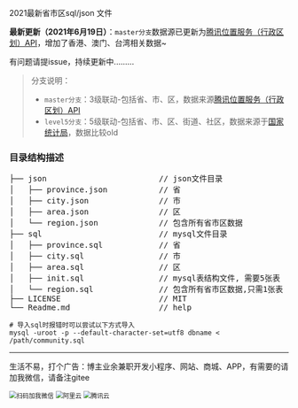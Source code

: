 2021最新省市区sql/json 文件

**最新更新（2021年6月19日）**：`master分支`数据源已更新为[腾讯位置服务（行政区划）API](https://lbs.qq.com/service/webService/webServiceGuide/webServiceDistrict)，增加了香港、澳门、台湾相关数据~



有问题请提issue，持续更新中.........



> 分支说明：
> - `master分支`：3级联动-包括省、市、区，数据来源[腾讯位置服务（行政区划）API](https://lbs.qq.com/service/webService/webServiceGuide/webServiceDistrict)
> - `level5分支`：5级联动-包括省、市、区、街道、社区，数据来源于[国家统计局](http://www.stats.gov.cn/tjsj/tjbz/tjyqhdmhcxhfdm/)，数据比较old



### 目录结构描述
<pre>
├── json                        // json文件目录
│   ├── province.json           // 省
│   ├── city.json               // 市
│   ├── area.json               // 区
│   └── region.json             // 包含所有省市区数据
├── sql                         // mysql文件目录
│   ├── province.sql            // 省
│   ├── city.sql                // 市
│   ├── area.sql                // 区
│   ├── init.sql                // mysql表结构文件, 需要5张表  
│   └── region.sql              // 包含所有省市区数据,只需1张表
├── LICENSE                     // MIT
└── Readme.md                   // help
</pre>

```mysql
# 导入sql时报错时可以尝试以下方式导入
mysql -uroot -p --default-character-set=utf8 dbname < /path/community.sql
```

---
生活不易，打个广告：博主业余兼职开发小程序、网站、商城、APP，有需要的请加我微信，请备注gitee

<img src="https://vkceyugu.cdn.bspapp.com/VKCEYUGU-16bf85f1-2181-4870-ac73-b170c68d178c/9a095a7c-a4e0-419f-a384-ddca625c9a35.png" alt="扫码加我微信" title="扫码加我微信" style="zoom:80%;" />
<img src="https://vkceyugu.cdn.bspapp.com/VKCEYUGU-16bf85f1-2181-4870-ac73-b170c68d178c/0721e41d-ea66-4ab8-9ab2-52a48e9231a2.png" alt="阿里云" title="阿里云" style="zoom:80%;" />
<img src="https://vkceyugu.cdn.bspapp.com/VKCEYUGU-16bf85f1-2181-4870-ac73-b170c68d178c/4077f381-c7e1-4219-87c9-e8902e789fbd.png" alt="腾讯云" title="腾讯云" style="zoom:80%;" />

